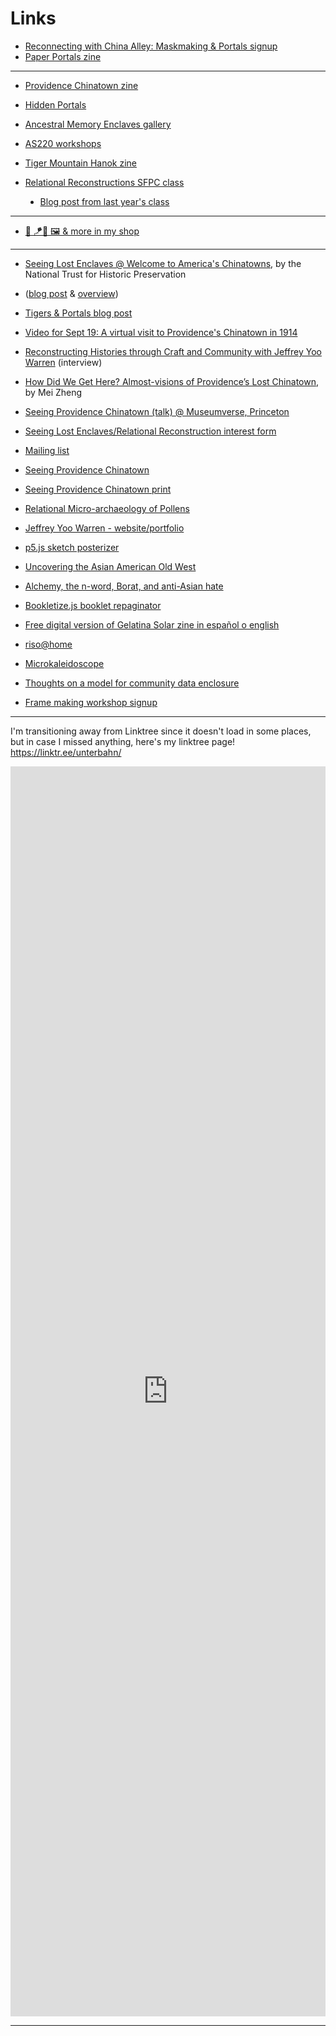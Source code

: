 
# Links

- [Reconnecting with China Alley: Maskmaking & Portals signup](https://bit.ly/rechinaalley)
- [Paper Portals zine](https://square.link/u/33wHWI1T)

----

- [Providence Chinatown zine](https://unterbahn.square.site/product/chinatown-zine/19)
- [Hidden Portals](https://hiddenportals.org)
- [Ancestral Memory Enclaves gallery](https://unterbahn.com/enclaves)
- [AS220 workshops](https://as220.org/community-studios)
- [Tiger Mountain Hanok zine](https://unterbahn.square.site/)

- [Relational Reconstructions SFPC class](https://sfpc.study/sessions/winter-25/relational)
    - [Blog post from last year's class](https://sfpc.study/blog/reconnecting-together)

----

- [🐯 🪁📖 🖼️ & more in my shop](https://unterbahn.square.site/)

----

- [Seeing Lost Enclaves @ Welcome to America's Chinatowns](https://artsandculture.google.com/story/twWx-XP3fx3HCg), by the National Trust for Historic Preservation
- ([blog post](https://savingplaces.org/stories/chinatown-google-arts-and-culture) & [overview](https://artsandculture.google.com/story/twWx-XP3fx3HCg))
- [Tigers & Portals blog post](https://blogs.loc.gov/thesignal/2023/11/tigers-portals-seeing-lost-enclaves-community-memory-event/)
- [Video for Sept 19: A virtual visit to Providence's Chinatown in 1914](https://youtube.com/watch?v=g-u0cWcaUik&list=PL5j6XCkZ2C6zH7XDzmQOp8QPmmQjL_meD&index=7)
- [Reconstructing Histories through Craft and Community with Jeffrey Yoo Warren](https://tangentsbyooa.transistor.fm/s3/11) (interview)
- [How Did We Get Here? Almost-visions of Providence’s Lost Chinatown](https://files.cargocollective.com/c1819623/2Re-Surfacing--Tracing-Streams-of-Suppressed-Obscured-Razed-Knowledge_spring23_BrownU.pdf), by Mei Zheng
- [Seeing Providence Chinatown (talk) @ Museumverse, Princeton](https://youtu.be/tczrAHUi4dg)
- [Seeing Lost Enclaves/Relational Reconstruction interest form](https://forms.gle/WokrrQoymQy9eXH8A)
- [Mailing list](https://unterbahn.com/list/)
- [Seeing Providence Chinatown](https://unterbahn.com/chinatown)
- [Seeing Providence Chinatown print](https://unterbahn.square.site/product/seeing-providence-chinatown-print/13)
- [Relational Micro-archaeology of Pollens](https://link.medium.com/7i9KKe34Rtb)
- [Jeffrey Yoo Warren - website/portfolio](https://unterbahn.com/)
- [p5.js sketch posterizer](https://editor.p5js.org/jywarren/full/-H7dtFLyq)
- [Uncovering the Asian American Old West](https://www.yesmagazine.org/social-justice/2021/05/13/asian-american-old-west)
- [Alchemy, the n-word, Borat, and anti-Asian hate](https://unterbahn.medium.com/alchemy-the-n-word-borat-and-anti-asian-hate-d4eae08c2d04)
- [Bookletize.js booklet repaginator](https://jywarren.github.io/bookletize.js/)
- [Free digital version of Gelatina Solar zine in español o english](https://issuu.com/elisabethlorenzi/)
- [riso@home](https://github.com/jywarren/risoAtHome/)
- [Microkaleidoscope](https://jywarren.github.io/microkaleidoscope)
- [Thoughts on a model for community data enclosure](https://publiclab.org/n/25177)

- [Frame making workshop signup](https://as220.org/community-studios)

----

I'm transitioning away from Linktree since it doesn't load in some places, but in case I missed anything, here's my linktree page! <a href="https://linktr.ee/unterbahn/">https://linktr.ee/unterbahn/</a>

<iframe style="border:none;width:100%;height:2000px;" src="https://linktr.ee/unterbahn/"></iframe>


----

<style>

.md-pages a {
  color: #222;
}

ul {
  list-style: disc !important;
}

</style>
